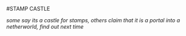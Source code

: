 #STAMP CASTLE

*some say its a castle for stamps, others claim that it is a portal into a netherworld, find out next time*

